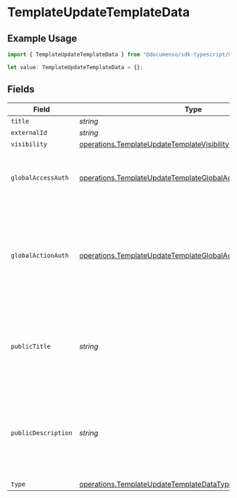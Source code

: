 # TemplateUpdateTemplateData

## Example Usage

```typescript
import { TemplateUpdateTemplateData } from "@documenso/sdk-typescript/models/operations";

let value: TemplateUpdateTemplateData = {};
```

## Fields

| Field                                                                                                                                        | Type                                                                                                                                         | Required                                                                                                                                     | Description                                                                                                                                  |
| -------------------------------------------------------------------------------------------------------------------------------------------- | -------------------------------------------------------------------------------------------------------------------------------------------- | -------------------------------------------------------------------------------------------------------------------------------------------- | -------------------------------------------------------------------------------------------------------------------------------------------- |
| `title`                                                                                                                                      | *string*                                                                                                                                     | :heavy_minus_sign:                                                                                                                           | N/A                                                                                                                                          |
| `externalId`                                                                                                                                 | *string*                                                                                                                                     | :heavy_minus_sign:                                                                                                                           | N/A                                                                                                                                          |
| `visibility`                                                                                                                                 | [operations.TemplateUpdateTemplateVisibilityRequestBody](../../models/operations/templateupdatetemplatevisibilityrequestbody.md)             | :heavy_minus_sign:                                                                                                                           | N/A                                                                                                                                          |
| `globalAccessAuth`                                                                                                                           | [operations.TemplateUpdateTemplateGlobalAccessAuthRequestBody](../../models/operations/templateupdatetemplateglobalaccessauthrequestbody.md) | :heavy_minus_sign:                                                                                                                           | The type of authentication required for the recipient to access the document.                                                                |
| `globalActionAuth`                                                                                                                           | [operations.TemplateUpdateTemplateGlobalActionAuthRequestBody](../../models/operations/templateupdatetemplateglobalactionauthrequestbody.md) | :heavy_minus_sign:                                                                                                                           | The type of authentication required for the recipient to sign the document. This field is restricted to Enterprise plan users only.          |
| `publicTitle`                                                                                                                                | *string*                                                                                                                                     | :heavy_minus_sign:                                                                                                                           | The title of the template that will be displayed to the public. Only applicable for public templates.                                        |
| `publicDescription`                                                                                                                          | *string*                                                                                                                                     | :heavy_minus_sign:                                                                                                                           | The description of the template that will be displayed to the public. Only applicable for public templates.                                  |
| `type`                                                                                                                                       | [operations.TemplateUpdateTemplateDataType](../../models/operations/templateupdatetemplatedatatype.md)                                       | :heavy_minus_sign:                                                                                                                           | N/A                                                                                                                                          |